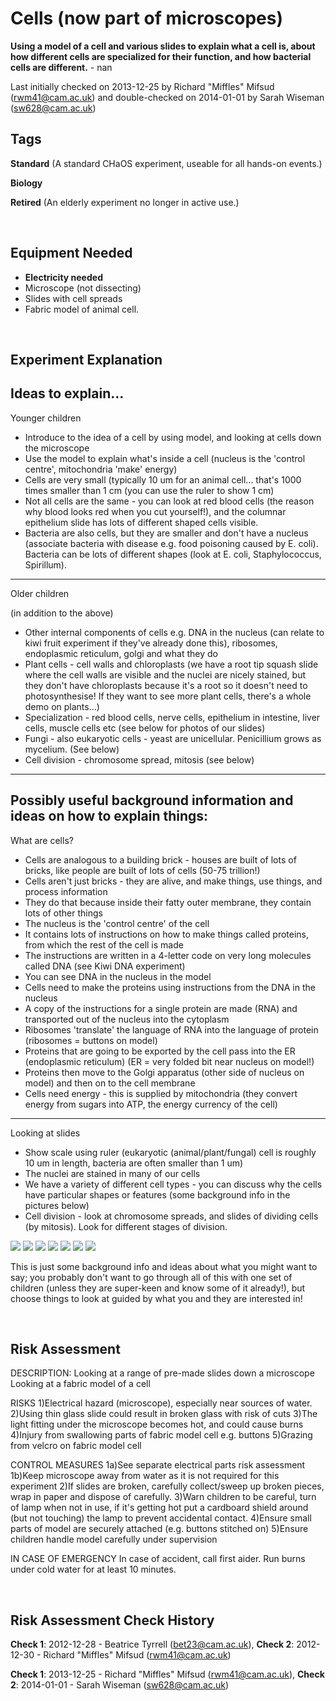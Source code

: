 # Cells (now part of microscopes)

**Using a model of a cell and various slides to explain what a cell is, about how different cells are specialized for their function, and how bacterial cells are different.** - nan

Last initially checked on 2013-12-25 by Richard "Miffles" Mifsud (rwm41@cam.ac.uk) and double-checked on 2014-01-01 by Sarah Wiseman (sw628@cam.ac.uk)

## Tags
<!--- Start Tags (DO NOT REMOVE THIS COMMENT) --->

**Standard** (A standard CHaOS experiment, useable for all hands-on events.)

**Biology**

**Retired** (An elderly experiment no longer in active use.)
<!--- End Tags (DO NOT REMOVE THIS COMMENT) --->

<br/>

## Equipment Needed 
- **Electricity needed**
- Microscope (not dissecting)
- Slides with cell spreads
- Fabric model of animal cell.

<br/>

## Experiment Explanation 

Ideas to explain...
----------

Younger children

- Introduce to the idea of a cell by using model, and looking at cells down the microscope
- Use the model to explain what's inside a cell (nucleus is the 'control centre', mitochondria 'make' energy)
- Cells are very small (typically 10 um for an animal cell... that's 1000 times smaller than 1 cm (you can use the ruler to show 1 cm)
- Not all cells are the same - you can look at red blood cells (the reason why blood looks red when you cut yourself!), and the columnar epithelium slide has lots of different shaped cells visible.
- Bacteria are also cells, but they are smaller and don't have a nucleus (associate bacteria with disease e.g. food poisoning caused by E. coli). Bacteria can be lots of different shapes (look at E. coli, Staphylococcus, Spirillum).

----------

Older children

(in addition to the above)
- Other internal components of cells e.g. DNA in the nucleus (can relate to kiwi fruit experiment if they've already done this), ribosomes, endoplasmic reticulum, golgi and what they do
- Plant cells - cell walls and chloroplasts (we have a root tip squash slide where the cell walls are visible and the nuclei are nicely stained, but they don't have chloroplasts because it's a root so it doesn't need to photosynthesise! If they want to see more plant cells, there's a whole demo on plants...)
- Specialization - red blood cells, nerve cells, epithelium in intestine, liver cells, muscle cells etc (see below for photos of our slides)
- Fungi - also eukaryotic cells - yeast are unicellular. Penicillium grows as mycelium. (See below)
- Cell division - chromosome spread, mitosis (see below)


-----------------------------------------------------

Possibly useful background information and ideas on how to explain things:
----------

What are cells?

- Cells are analogous to a building brick - houses are built of lots of bricks, like people are built of lots of cells (50-75 trillion!)
- Cells aren't just bricks - they are alive, and make things, use things, and process information
- They do that because inside their fatty outer membrane, they contain lots of other things
- The nucleus is the 'control centre' of the cell
- It contains lots of instructions on how to make things called proteins, from which the rest of the cell is made
- The instructions are written in a 4-letter code on very long molecules called DNA (see Kiwi DNA experiment)
- You can see DNA in the nucleus in the model
- Cells need to make the proteins using instructions from the DNA in the nucleus
- A copy of the instructions for a single protein are made (RNA) and transported out of the nucleus into the cytoplasm
- Ribosomes 'translate' the language of RNA into the language of protein (ribosomes = buttons on model)
- Proteins that are going to be exported by the cell pass into the ER (endoplasmic reticulum) (ER = very folded bit near nucleus on model!)
- Proteins then move to the Golgi apparatus (other side of nucleus on model) and then on to the cell membrane
- Cells need energy - this is supplied by mitochondria (they convert energy from sugars into ATP, the energy currency of the cell)
----------

Looking at slides

- Show scale using ruler (eukaryotic (animal/plant/fungal) cell is roughly 10 um in length, bacteria are often smaller than 1 um)
- The nuclei are stained in many of our cells
- We have a variety of different cell types - you can discuss why the cells have particular shapes or features (some background info in the pictures below)
- Cell division - look at chromosome spreads, and slides of dividing cells (by mitosis). Look for different stages of division. 

![](http://www.srcf.ucam.org/chaos/sites/default/files/cells1.jpg)
![](http://www.srcf.ucam.org/chaos/sites/default/files/cells2.jpg)
![](http://www.srcf.ucam.org/chaos/sites/default/files/cells3.jpg)
![](http://www.srcf.ucam.org/chaos/sites/default/files/cells4.jpg)
![](http://www.srcf.ucam.org/chaos/sites/default/files/cells5.jpg)
![](http://www.srcf.ucam.org/chaos/sites/default/files/cells6.jpg)
![](http://www.srcf.ucam.org/chaos/sites/default/files/cells7.jpg)

This is just some background info and ideas about what you might want to say; you probably don't want to go through all of this with one set of children (unless they are super-keen and know some of it already!), but choose things to look at guided by what you and they are interested in!

<br/>

## Risk Assessment

DESCRIPTION:
Looking at a range of pre-made slides down a microscope
Looking at a fabric model of a cell

RISKS
1)Electrical hazard (microscope), especially near sources of water.
2)Using thin glass slide could result in broken glass with risk of cuts
3)The light fitting under the microscope becomes hot, and could cause burns
4)Injury from swallowing parts of fabric model cell e.g. buttons
5)Grazing from velcro on fabric model cell

CONTROL MEASURES
1a)See separate electrical parts risk assessment
1b)Keep microscope away from water as it is not required for this experiment
2)If slides are broken, carefully collect/sweep up broken pieces, wrap in paper and dispose of carefully.
3)Warn children to be careful, turn of lamp when not in use, if it's getting hot put a cardboard shield around (but not touching) the lamp to prevent accidental contact.
4)Ensure small parts of model are securely attached (e.g. buttons stitched on)
5)Ensure children handle model carefully under supervision

IN CASE OF EMERGENCY
In case of accident, call first aider. Run burns under cold water for at least 10 minutes.

<br/>

## Risk Assessment Check History 

**Check 1**: 2012-12-28 - Beatrice Tyrrell (bet23@cam.ac.uk), **Check 2**: 2012-12-30 - Richard "Miffles" Mifsud (rwm41@cam.ac.uk)

**Check 1**: 2013-12-25 - Richard "Miffles" Mifsud (rwm41@cam.ac.uk), **Check 2**: 2014-01-01 - Sarah Wiseman (sw628@cam.ac.uk)